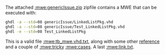 The attached [:mwe:genericIssue.zip](https://github.com/ghdl/ghdl/files/2041677/genericIssue.zip) zipfile contains a MWE that can be executed with:

``` bash :image:ghdl/ghdl:buster-mcode
ghdl -a --std=08 genericIssue/LinkedListPkg.vhd
ghdl -a --std=08 genericIssue/Test_LinkedListPkg.vhd
ghdl -e --std=08 Test_LinkedListPkg
```

This is a valid file [:mwe:tb_mwe.vhd.txt](https://github.com/VUnit/vunit/files/2037481/tb_mwe.vhd.txt), along with some other [reference](https://example.com) and a couple of [:mwe:tricky](https://example.com/data) [:mwe:cases](https://example.com/data.csv). A last [:mwe:link.txt](./textfile.txt).
